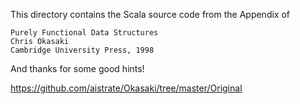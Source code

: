 This directory contains the Scala source code from the Appendix of

    Purely Functional Data Structures
    Chris Okasaki
    Cambridge University Press, 1998


And thanks for some good hints!

https://github.com/aistrate/Okasaki/tree/master/Original
